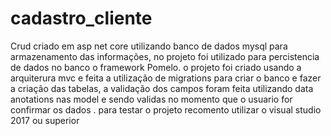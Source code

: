# cadastro_cliente
Crud  criado em asp net core utilizando banco de dados mysql para armazenamento das informações, no projeto foi utilizado para percistencia de dados no banco o framework Pomelo.
o projeto  foi  criado usando a arquiterura mvc e feita a utilização de migrations para criar o banco e fazer a criação das tabelas,
 a validação dos campos foram feita utilizando data anotations nas model e sendo validas no momento que o usuario for confirmar os dados .
 para testar o projeto recomento utilizar o visual studio 2017 ou superior
 




